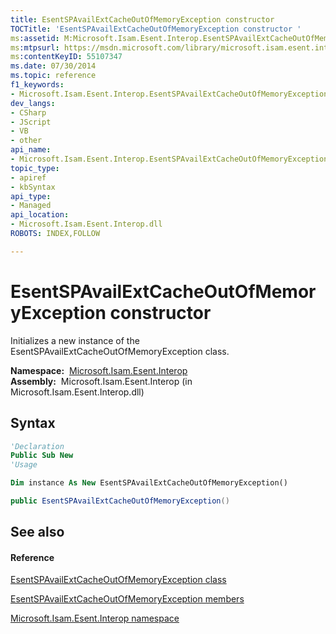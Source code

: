 ```yaml
---
title: EsentSPAvailExtCacheOutOfMemoryException constructor 
TOCTitle: 'EsentSPAvailExtCacheOutOfMemoryException constructor '
ms:assetid: M:Microsoft.Isam.Esent.Interop.EsentSPAvailExtCacheOutOfMemoryException.#ctor
ms:mtpsurl: https://msdn.microsoft.com/library/microsoft.isam.esent.interop.esentspavailextcacheoutofmemoryexception.esentspavailextcacheoutofmemoryexception(v=EXCHG.10)
ms:contentKeyID: 55107347
ms.date: 07/30/2014
ms.topic: reference
f1_keywords:
- Microsoft.Isam.Esent.Interop.EsentSPAvailExtCacheOutOfMemoryException.EsentSPAvailExtCacheOutOfMemoryException
dev_langs:
- CSharp
- JScript
- VB
- other
api_name: 
- Microsoft.Isam.Esent.Interop.EsentSPAvailExtCacheOutOfMemoryException..ctor
topic_type: 
- apiref
- kbSyntax
api_type: 
- Managed
api_location: 
- Microsoft.Isam.Esent.Interop.dll
ROBOTS: INDEX,FOLLOW

---
```


# EsentSPAvailExtCacheOutOfMemoryException constructor

Initializes a new instance of the EsentSPAvailExtCacheOutOfMemoryException class.

**Namespace:**  [Microsoft.Isam.Esent.Interop](hh596136\(v=exchg.10\).md)  
**Assembly:**  Microsoft.Isam.Esent.Interop (in Microsoft.Isam.Esent.Interop.dll)

## Syntax

``` vb
'Declaration
Public Sub New
'Usage

Dim instance As New EsentSPAvailExtCacheOutOfMemoryException()
```

``` csharp
public EsentSPAvailExtCacheOutOfMemoryException()
```

## See also

#### Reference

[EsentSPAvailExtCacheOutOfMemoryException class](dn334906\(v=exchg.10\).md)

[EsentSPAvailExtCacheOutOfMemoryException members](dn334805\(v=exchg.10\).md)

[Microsoft.Isam.Esent.Interop namespace](hh596136\(v=exchg.10\).md)

